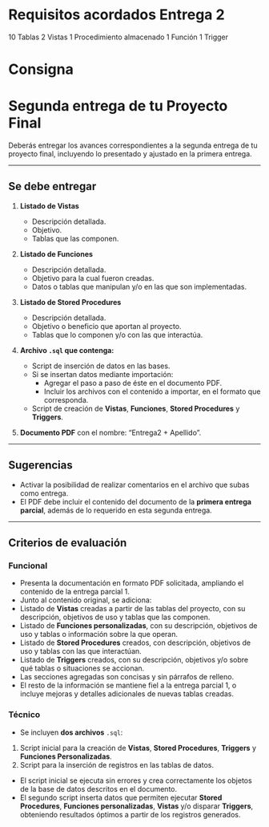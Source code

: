 # Requisitos acordados Entrega 2
10 Tablas
2 Vistas
1 Procedimiento almacenado
1 Función
1 Trigger

# Consigna

# Segunda entrega de tu Proyecto Final

Deberás entregar los avances correspondientes a la segunda entrega de tu proyecto final, incluyendo lo presentado y ajustado en la primera entrega.

---

## Se debe entregar

1. **Listado de Vistas** 
   - Descripción detallada. 
   - Objetivo. 
   - Tablas que las componen.

2. **Listado de Funciones** 
   - Descripción detallada. 
   - Objetivo para la cual fueron creadas. 
   - Datos o tablas que manipulan y/o en las que son implementadas.

3. **Listado de Stored Procedures** 
   - Descripción detallada. 
   - Objetivo o beneficio que aportan al proyecto. 
   - Tablas que lo componen y/o con las que interactúa.

4. **Archivo `.sql` que contenga:**
   - Script de inserción de datos en las bases. 
   - Si se insertan datos mediante importación: 
     - Agregar el paso a paso de éste en el documento PDF. 
     - Incluir los archivos con el contenido a importar, en el formato que corresponda. 
   - Script de creación de **Vistas**, **Funciones**, **Stored Procedures** y **Triggers**.

5. **Documento PDF** con el nombre: “Entrega2 + Apellido”.

---

## Sugerencias

- Activar la posibilidad de realizar comentarios en el archivo que subas como entrega.  
- El PDF debe incluir el contenido del documento de la **primera entrega parcial**, además de lo requerido en esta segunda entrega.

---

## Criterios de evaluación

### Funcional

- Presenta la documentación en formato PDF solicitada, ampliando el contenido de la entrega parcial 1.  
- Junto al contenido original, se adiciona:
- Listado de **Vistas** creadas a partir de las tablas del proyecto, con su descripción, objetivos de uso y tablas que las componen.
- Listado de **Funciones personalizadas**, con su descripción, objetivos de uso y tablas o información sobre la que operan.
- Listado de **Stored Procedures** creados, con descripción, objetivos de uso y tablas con las que interactúan.
- Listado de **Triggers** creados, con su descripción, objetivos y/o sobre qué tablas o situaciones se accionan.
- Las secciones agregadas son concisas y sin párrafos de relleno.
- El resto de la información se mantiene fiel a la entrega parcial 1, o incluye mejoras y detalles adicionales de nuevas tablas creadas.

### Técnico

- Se incluyen **dos archivos** `.sql`:
1. Script inicial para la creación de **Vistas**, **Stored Procedures**, **Triggers** y **Funciones Personalizadas**.
2. Script para la inserción de registros en las tablas de datos.
- El script inicial se ejecuta sin errores y crea correctamente los objetos de la base de datos descritos en el documento.
- El segundo script inserta datos que permiten ejecutar **Stored Procedures**, **Funciones personalizadas**, **Vistas** y/o disparar **Triggers**, obteniendo resultados óptimos a partir de los registros generados.





